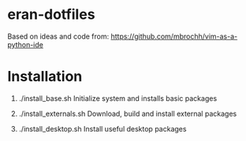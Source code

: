 eran-dotfiles
=============

Based on ideas and code from:
https://github.com/mbrochh/vim-as-a-python-ide

Installation
============

1) ./install_base.sh
   Initialize system and installs basic packages

2) ./install_externals.sh
   Download, build and install external packages

3) ./install_desktop.sh
   Install useful desktop packages



